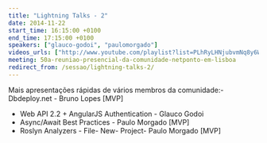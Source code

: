 ```yaml
---
title: "Lightning Talks - 2"
date: 2014-11-22
start_time: 16:15:00 +0100
end_time: 17:15:00 +0100
speakers: ["glauco-godoi", "paulomorgado"]
videos_urls: ["http://www.youtube.com/playlist?list=PLhRyLHNjubvmNq8y6WLjNj7jTCgBiDHAc"]
meeting: 50a-reuniao-presencial-da-comunidade-netponto-em-lisboa
redirect_from: /sessao/lightning-talks-2/
---
```

Mais apresentações rápidas de vários membros da comunidade:- Dbdeploy.net - Bruno Lopes [MVP]
- Web API 2.2 + AngularJS Authentication - Glauco Godoi
- Async/Await Best Practices - Paulo Morgado [MVP]
- Roslyn Analyzers - File- New- Project- Paulo Morgado [MVP]

